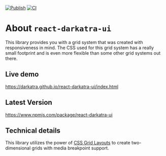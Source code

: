 [![Publish](https://github.com/DarkAtra/react-darkatra-ui/workflows/Publish/badge.svg)](https://github.com/DarkAtra/react-darkatra-ui/releases)
[![CI](https://github.com/DarkAtra/react-darkatra-ui/actions/workflows/ci.yml/badge.svg)](https://github.com/DarkAtra/react-darkatra-ui/actions/workflows/ci.yml)

# About `react-darkatra-ui`

This library provides you with a grid system that was created with responsiveness in mind.
The CSS used for this grid system has a really small footprint and is even more flexible than some other grid systems out there.

## Live demo
https://darkatra.github.io/react-darkatra-ui/index.html

## Latest Version
https://www.npmjs.com/package/react-darkatra-ui

## Technical details

This library utilizes the power of [CSS Grid Layouts](https://developer.mozilla.org/de/docs/Web/CSS/CSS_Grid_Layout) to create two-dimensional grids with media breakpoint support.

